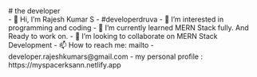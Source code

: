 <div># the developer</div>
- 👋 Hi, I’m Rajesh Kumar S 
- #developerdruva
- 👀 I’m interested in programming and coding
- 🌱 I’m currently learned MERN Stack fully. And Ready to work on.
- 💞️ I’m looking to collaborate on MERN Stack Development
- 📫 How to reach me: mailto - developer.rajeshkumars@gmail.com
- my personal profile : https://myspacerksann.netlify.app

<!---
developerdruva/developerdruva is a ✨ special ✨ repository because its `README.md` (this file) appears on your GitHub profile.
You can click the Preview link to take a look at your changes.
--->
